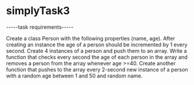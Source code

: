 # simplyTask3

-----task requirements-----

Create a class Person with the following properties (name, age). 
After creating an instance the age of a person should be incremented 
by 1 every second. Create 4 instances of a person and push them to an array. 
Write a function that checks every second the age of each person in the array 
and removes a person from the array whenever age >=40. Create another function 
that pushes to the array every 2-second new instance of a person with a random
age between 1 and 50 and random name.
